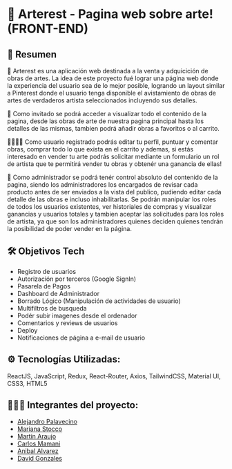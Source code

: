 # 🎨 Arterest - Pagina web sobre arte! (FRONT-END)

## 📄 Resumen

🎨 Arterest es una aplicación web destinada a la venta y adquicición de obras de artes. La idea de este proyecto fué lograr
una página web donde la experiencia del usuario sea de lo mejor posible, logrando un layout similar a Pinterest donde el
usuario tenga disponible el avistamiento de obras de artes de verdaderos artista seleccionados incluyendo sus detalles.

👤 Como invitado se podrá acceder a visualizar todo el contenido de la pagina, desde las obras de arte de nuestra pagina
principal hasta los detalles de las mismas, tambien podrá añadir obras a favoritos o al carrito.

🙋‍♂️👨‍🎨 Como usuario registrado podrás editar tu perfil, puntuar y comentar obras, comprar todo lo que exista en el carrito y
ademas, si estás interesado en vender tu arte podrás solicitar mediante un formulario un rol de artista que te permitirá
vender tu obras y obtenér una ganancia de ellas!
 
👮 Como administrador se podrá tenér control absoluto del contenido de la pagina, siendo los administradores los encargados
de revisar cada producto antes de ser enviados a la vista del publico, pudiendo editar cada detalle de las obras e incluso
inhabilitarlas.
 Se podrán manipular los roles de todos los usuarios existentes, ver historiales de compras y visualizar ganancias y usuarios
totales y tambien aceptar las solicitudes para los roles de artista, ya que son los administradores quienes deciden quienes
tendrán la posibilidad de poder vender en la página.

## 🛠️ Objetivos Tech

 - Registro de usuarios
 - Autorización por terceros (Google SignIn)
 - Pasarela de Pagos
 - Dashboard de Administrador
 - Borrado Lógico (Manipulación de actividades de usuario)
 - Multifiltros de busqueda
 - Podér subir imagenes desde el ordenador
 - Comentarios y reviews de usuarios
 - Deploy
 - Notificaciones de página a e-mail de usuario
 
 ## ⚙️ Tecnologías Utilizadas:
 
  ReactJS, JavaScript, Redux, React-Router, Axios, TailwindCSS, Material UI, CSS3, HTML5
  
 ## 👨‍👦‍👦 Integrantes del proyecto:
 
 - [Alejandro Palavecino](https://github.com/AleHP333)  
 - [Mariana Stocco](https://github.com/MarianaStocco)  
 - [Martín Araujo](https://github.com/MNAHEAVY)
 - [Carlos Mamani](https://github.com/Carlos7847)
 - [Anibal Alvarez](https://github.com/1alvrz)
 - [David Gonzales](https://github.com/David-G18)
  
 
 



